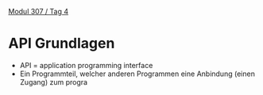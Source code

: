  [Modul 307 / Tag 4](/ilv.307/04-modul-307)

# API Grundlagen

- API = application programming interface
- Ein Programmteil, welcher anderen Programmen eine Anbindung (einen Zugang) zum progra

<!--stackedit_data:
eyJoaXN0b3J5IjpbODEyMTk2MDU4XX0=
-->